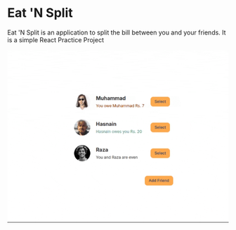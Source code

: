 # Eat 'N Split

Eat 'N Split is an application to split the bill between you and your friends. It is a simple React Practice Project

![pic](public/Assets/demo.gif)
